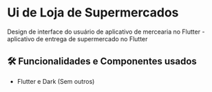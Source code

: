 # Ui de Loja de Supermercados

Design de interface do usuário de aplicativo de mercearia no Flutter - aplicativo de entrega de supermercado no Flutter


<h2>🛠️ Funcionalidades e Componentes usados</h2>

- Flutter e Dark (Sem outros)
